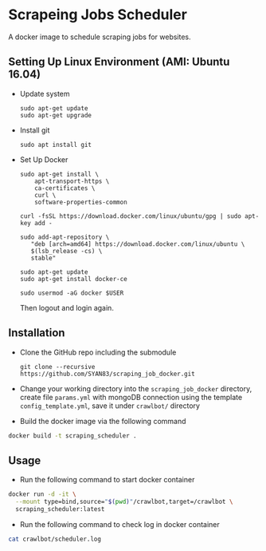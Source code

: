 # Scrapeing Jobs Scheduler

A docker image to schedule scraping jobs for websites.

## Setting Up Linux Environment (AMI: Ubuntu 16.04)

- Update system
  ```
  sudo apt-get update
  sudo apt-get upgrade
  ```

- Install git
  ```
  sudo apt install git
  ```
  
- Set Up Docker

  ```
  sudo apt-get install \
      apt-transport-https \
      ca-certificates \
      curl \
      software-properties-common

  curl -fsSL https://download.docker.com/linux/ubuntu/gpg | sudo apt-key add -

  sudo add-apt-repository \
     "deb [arch=amd64] https://download.docker.com/linux/ubuntu \
     $(lsb_release -cs) \
     stable"

  sudo apt-get update    
  sudo apt-get install docker-ce

  sudo usermod -aG docker $USER
  ```
  Then logout and login again.

## Installation

- Clone the GitHub repo including the submodule
  ```
  git clone --recursive https://github.com/SYAN83/scraping_job_docker.git
  ```
- Change your working directory into the `scraping_job_docker` directory, create file `params.yml` with mongoDB connection using the template `config_template.yml`, save it under `crawlbot/` directory

- Build the docker image via the following command

```sh
docker build -t scraping_scheduler .
```

## Usage

- Run the following command to start docker container

```sh
docker run -d -it \
  --mount type=bind,source="$(pwd)"/crawlbot,target=/crawlbot \
  scraping_scheduler:latest
```

- Run the following command to check log in docker container

```sh
cat crawlbot/scheduler.log
```

